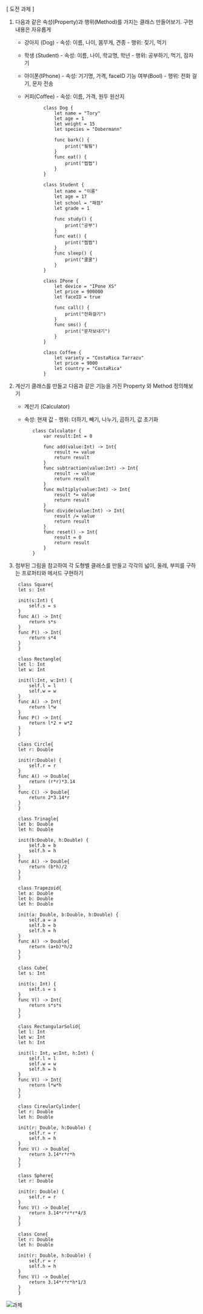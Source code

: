 [ 도전 과제 ] 

1. 다음과 같은 속성(Property)과 행위(Method)를 가지는 클래스 만들어보기.   구현 내용은 자유롭게

   * 강아지 (Dog) - 속성: 이름, 나이, 몸무게, 견종 - 행위: 짖기, 먹기
   * 학생 (Student) - 속성: 이름, 나이, 학교명, 학년 - 행위: 공부하기, 먹기, 잠자기
   * 아이폰(IPhone) - 속성: 기기명, 가격, faceID 기능 여부(Bool) - 행위: 전화 걸기, 문자 전송
   * 커피(Coffee) - 속성: 이름, 가격, 원두 원산지


                class Dog {
                    let name = "Tory"
                    let age = 1
                    let weight = 15
                    let species = "Dobermann"
                    
                    func bark() {
                        print("웤웤")
                    }
                    func eat() {
                        print("쩝쩝")
                    }
                }
                
                class Student {
                    let name = "이름"
                    let age = 17
                    let school = "패캠"
                    let grade = 1
                    
                    func study() {
                        print("공부")
                    }
                    func eat() {
                        print("쩝쩝")
                    }
                    func sleep() {
                        print("쿨쿨")
                    }
                }
                
                class IPone {
                    let device = "IPone XS"
                    let price = 900000
                    let faceID = true
                    
                    func call() {
                        print("전화걸기")
                    }
                    func sms() {
                        print("문자보내기")
                    }
                }
                    
                class Coffee {
                    let variety = "CostaRica Tarrazu"
                    let price = 9000
                    let country = "CostaRica"
                }


2. 계산기 클래스를 만들고 다음과 같은 기능을 가진 Property 와 Method 정의해보기

   * 계산기 (Calculator)
   * 속성: 현재 값 - 행위: 더하기, 빼기, 나누기, 곱하기, 값 초기화


            class Calculator {
                var result:Int = 0
	    
                func add(value:Int) -> Int{
                    result += value
                    return result
                }
                func subtraction(value:Int) -> Int{
                    result -= value
                    return result
                }
                func multiply(value:Int) -> Int{
                    result *= value
                    return result
                }
                func divide(value:Int) -> Int{
                    result /= value
                    return result
                }
                func reset() -> Int{
                    result = 0
                    return result
                }
            }

3. 첨부된 그림을 참고하여 각 도형별 클래스를 만들고 각각의 넓이, 둘레, 부피를 구하는 프로퍼티와 메서드 구현하기


        class Square{
	    let s: Int
	    
	    init(s:Int) {
	        self.s = s
	    }
	    func A() -> Int{
	        return s*s
	    }
	    func P() -> Int{
	        return s*4
	    }
        }
	
        class Rectangle{
	    let l: Int
	    let w: Int
	    
	    init(l:Int, w:Int) {
	        self.l = l
	        self.w = w
	    }
	    func A() -> Int{
	        return l*w
	    }
	    func P() -> Int{
	        return l*2 + w*2
	    }
        }
	
        class Circle{
	    let r: Double
	    
	    init(r:Double) {
	        self.r = r
	    }
	    func A() -> Double{
	        return (r*r)*3.14
	    }
	    func C() -> Double{
	        return 2*3.14*r
	    }
        }
	
        class Trinagle{
	    let b: Double
	    let h: Double
	    
	    init(b:Double, h:Double) {
	        self.b = b
	        self.h = h
	    }
	    func A() -> Double{
	        return (b*h)/2
	    }
        }
	
        class Trapezoid{
	    let a: Double
	    let b: Double
	    let h: Double
	    
	    init(a: Double, b:Double, h:Double) {
	        self.a = a
	        self.b = b
	        self.h = h
	    }
	    func A() -> Double{
	        return (a+b)*h/2
	    }
        }
	
        class Cube{
	    let s: Int
	    
	    init(s: Int) {
	        self.s = s
	    }
	    func V() -> Int{
	        return s*s*s
	    }
        }
	
        class RectangularSolid{
	    let l: Int
	    let w: Int
	    let h: Int
	    
	    init(l: Int, w:Int, h:Int) {
	        self.l = l
	        self.w = w
	        self.h = h
	    }
	    func V() -> Int{
	        return l*w*h
	    }
        }
	
        class CireularCylinder{
	    let r: Double
	    let h: Double
	    
	    init(r: Double, h:Double) {
	        self.r = r
	        self.h = h
	    }
	    func V() -> Double{
	        return 3.14*r*r*h
	    }
        }
	
        class Sphere{
	    let r: Double
	    
	    init(r: Double) {
	        self.r = r
	    }
	    func V() -> Double{
	        return 3.14*r*r*r*4/3
	    }
        }
	
        class Cone{
	    let r: Double
	    let h: Double
	    
	    init(r: Double, h:Double) {
	        self.r = r
	        self.h = h
	    }
	    func V() -> Double{
	        return 3.14*r*r*h*1/3
	    }
        }
	
![과제](/Users/slowax/Documents/dev/TIL/git/20.04/200420/과제.png)
